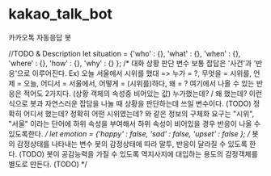 # kakao_talk_bot
카카오톡 자동응답 봇

//TODO & Description
let situation = {'who' : {}, 'what' : {}, 'when' : {}, 'where' : {}, 'how' : {}, 'why' : {} };
/* 대화 상황 판단 변수
   보통 잡답은 '사건'과 '반응'으로 이루어진다.
   Ex) 오늘 서울에서 시위를 했대 => 누가 = ?, 무엇을 = 시위를, 언제 = 오늘, 어디서 = 서울에서, 어떻게 = (시위를)하다, 왜 = ?
       여기에서 나올 수 있는 반응은 적어도 2가지다. (상황 객체의 속성중 비어있는 값)
       누가했는데? / 왜 했는데?
   이런 식으로 봇과 자연스러운 잡담을 나눌 때 상황을 판단하는데 쓰일 변수이다. (TODO)
   정확히 어디서 했는데? 정확히 어떤 시위였는데? 와 같은 정보의 구체화 요구는 "시위", "서울" 이라는 단어에 하위 속성을 부여해서
   하위 속성이 비어있을 경우 반응이 나올 수 있도록한다.
*/
let emotion = {'happy' : false, 'sad' : false, 'upset' : false };
/* 봇의 감정상태를 나타내는 변수
   봇의 감정상태에 따라 말투, 반응이 달라질 수 있도록 한다. (TODO)
   봇이 공감능력을 가질 수 있도록 역지사지에 대입하는 용도의 감정객체를 별도로 만든다. (TODO)
*/
